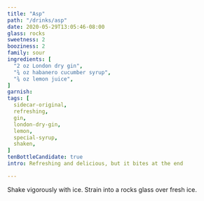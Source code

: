```yaml
---
title: "Asp"
path: "/drinks/asp"
date: 2020-05-29T13:05:46-08:00
glass: rocks
sweetness: 2
booziness: 2
family: sour
ingredients: [
  "2 oz London dry gin",
  "¾ oz habanero cucumber syrup",
  "¾ oz lemon juice",
]
garnish:
tags: [
  sidecar-original,
  refreshing,
  gin,
  london-dry-gin,
  lemon,
  special-syrup,
  shaken,
]
tenBottleCandidate: true
intro: Refreshing and delicious, but it bites at the end

---
```

Shake vigorously with ice. Strain into a rocks glass over fresh ice.
